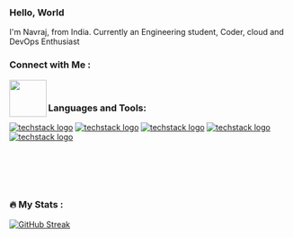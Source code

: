### Hello, World

I'm Navraj, from India. Currently an Engineering student, Coder, cloud and DevOps Enthusiast

### Connect with Me :

<a href ="https://www.linkedin.com/in/navraj-khanal-011/"><img align="left" width="66px" src="https://upload.wikimedia.org/wikipedia/commons/0/01/LinkedIn_Logo.svg" /></a>

<br>

### Languages and Tools:
[![techstack logo](https://readme-components.vercel.app/api?component=logo&logo=react)](https://github.com/harish-sethuraman/readme-components)
[![techstack logo](https://readme-components.vercel.app/api?component=logo&logo=Django&fill=51be95)](https://github.com/harish-sethuraman/readme-components)
[![techstack logo](https://readme-components.vercel.app/api?component=logo&logo=Node.js&fill=5daf47)](https://github.com/harish-sethuraman/readme-components)
[![techstack logo](https://readme-components.vercel.app/api?component=logo&logo=Python&fill=1e415e)](https://github.com/harish-sethuraman/readme-components)
[![techstack logo](https://readme-components.vercel.app/api?component=logo&logo=Java&fill=f0931c)](https://github.com/harish-sethuraman/readme-components)


<br><br>
---

### :fire: My Stats :
[![GitHub Streak](https://streak-stats.demolab.com/?user=mrneilk)](https://git.io/streak-stats)
<!-- 
![Anurag's GitHub stats](https://github-readme-stats.vercel.app/api?username=mrneilk&show_icons=true)

[![Top Langs](https://github-readme-stats.vercel.app/api/top-langs/?username=mrneilk)](https://github.com/mrneilk/github-readme-stats)
 -->
